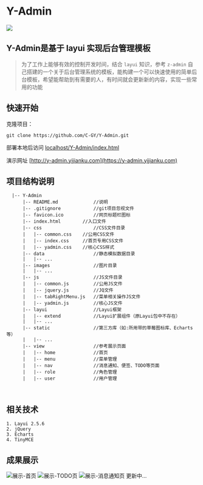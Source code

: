 # Y-Admin
![](http://pic.yijianku.com/Foc7vtEhdiEeZQNrgXkoTf8m18p2)

## Y-Admin是基于 layui 实现后台管理模板

> 为了工作上能够有效的控制开发时间，结合 `layui` 知识，参考 `z-admin` 自己搭建的一个关于后台管理系统的模板，能构建一个可以快速使用的简单后台模板，希望能帮助到有需要的人，有时间就会更新新的内容，实现一些常用的功能


## 快速开始
克隆项目：
```
git clone https://github.com/C-GY/Y-Admin.git
```
部署本地后访问 [localhost/Y-Admin/index.html](localhost/Y-Admin/index.html)

演示网址
[http://y-admin.yijianku.com](https://y-admin.yijianku.com)

## 项目结构说明
```
  |-- Y-Admin
      |-- README.md             //说明
      |-- .gitignore            //git项目忽视文件
      |-- favicon.ico       	//网页标题栏图标
      |-- index.html   		//入口文件
      |-- css                   //CSS文件目录
      |   |-- common.css	//公用CSS文件
      |   |-- index.css		//首页专用CSS文件
      |   |-- yadmin.css	//核心CSS样式
      |-- data                  //静态模拟数据目录
      |   |-- ...
      |-- images                //图片目录
      |   |-- ...
      |-- js                    //JS文件目录
      |   |-- common.js         //公用JS文件
      |   |-- jquery.js         //JQ文件
      |   |-- tabRightMenu.js   //菜单相关操作JS文件
      |   |-- yadmin.js         //核心JS文件
      |-- layui                 //Layui框架
      |   |-- extend            //Layui扩展组件（原Layui包中不存在）
      |   |-- ...
      |-- static                //第三方库（如:所用带的草莓图标库、Echarts等）
      |   |-- ...
      |-- view                  //参考展示页面
      |   |-- home              //首页
      |   |-- menu              //菜单管理
      |   |-- nav               //消息通知、便签、TODO等页面
      |   |-- role              //角色管理
      |   |-- user              //用户管理

    
```
## 相关技术
	1. Layui 2.5.6
	2. jQuery
	3. Echarts
	4. TinyMCE

		
## 成果展示
![展示-首页](http://pic.yijianku.com/FiGRpV03kG7_A0mcsWrsuzceBhZO)
![展示-TODO页](http://pic.yijianku.com/Fhak3pQ0N8Yor7hU--bhSzBL1Jae)
![展示-消息通知页](http://pic.yijianku.com/FvudRwUF_jTsPXJ4LQGXkPaWGOGh)
更新中...
